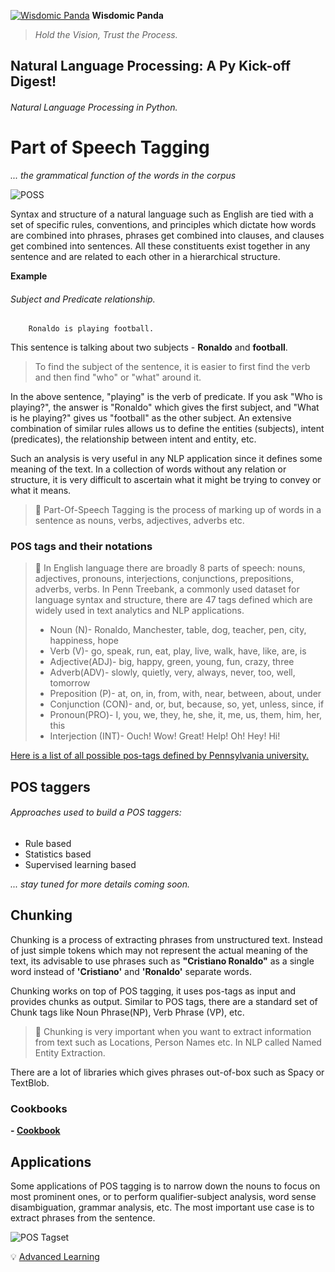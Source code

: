 [![Wisdomic Panda](https://github.com/robagwe/wisdomic-panda/blob/master/imgs/panda.png)](http://www.rohanbagwe.com/)  **Wisdomic Panda**
> *Hold the Vision, Trust the Process.*


## Natural Language Processing: A Py Kick-off Digest! 
###### Natural Language Processing in Python.

# Part of Speech Tagging
*... the grammatical function of the words in the corpus*


![POSS](https://github.com/robagwe/wisdomic-panda/blob/master/imgs/poss.png)


Syntax and structure of a natural language such as English are tied with a set of specific rules, conventions, and principles which dictate how words are combined into phrases, phrases get combined into clauses, and clauses get combined into sentences. All these constituents exist together in any sentence and are related to each other in a hierarchical structure.

**Example** 

###### Subject and Predicate relationship. 

		Ronaldo is playing football.

This sentence is talking about two subjects - **Ronaldo** and **football**. 

> To find the subject of the sentence, it is easier to first find the verb and then find "who" or "what" around it. 

In the above sentence, "playing" is the verb of predicate. If you ask "Who is playing?", the answer is "Ronaldo" which gives the first subject, and "What is he playing?" gives us "football" as the other subject. An extensive combination of similar rules allows us to define the entities (subjects), intent (predicates), the relationship between intent and entity, etc.

Such an analysis is very useful in any NLP application since it defines some meaning of the text. In a collection of words without any relation or structure, it is very difficult to ascertain what it might be trying to convey or what it means.


> :pushpin: Part-Of-Speech Tagging is the process of marking up of words in a sentence as nouns, verbs, adjectives, adverbs etc.


### POS tags and their notations

> :pushpin: In English language there are broadly 8 parts of speech: nouns, adjectives, pronouns, interjections, conjunctions, prepositions, adverbs, verbs. In Penn Treebank, a commonly used dataset for language syntax and structure, there are 47 tags defined which are widely used in text analytics and NLP applications. 
> - Noun (N)- Ronaldo, Manchester, table, dog, teacher, pen, city, happiness, hope
> - Verb (V)- go, speak, run, eat, play, live, walk, have, like, are, is
> - Adjective(ADJ)- big, happy, green, young, fun, crazy, three
> - Adverb(ADV)- slowly, quietly, very, always, never, too, well, tomorrow
> - Preposition (P)- at, on, in, from, with, near, between, about, under
> - Conjunction (CON)- and, or, but, because, so, yet, unless, since, if
> - Pronoun(PRO)- I, you, we, they, he, she, it, me, us, them, him, her, this
> - Interjection (INT)- Ouch! Wow! Great! Help! Oh! Hey! Hi!


[Here is a list of all possible pos-tags defined by Pennsylvania university.](https://github.com/robagwe/wisdomic-panda/blob/master/imgs/PennTaggset.pdf)


## POS taggers

###### Approaches used to build a POS taggers:

- Rule based
- Statistics based
- Supervised learning based

*... stay tuned for more details coming soon.*


## Chunking

Chunking is a process of extracting phrases from unstructured text. Instead of just simple tokens which may not represent the actual meaning of the text, its advisable to use phrases such as **"Cristiano Ronaldo"** as a single word instead of **'Cristiano'** and **'Ronaldo'** separate words.

Chunking works on top of POS tagging, it uses pos-tags as input and provides chunks as output. Similar to POS tags, there are a standard set of Chunk tags like Noun Phrase(NP), Verb Phrase (VP), etc. 

> :pushpin: Chunking is very important when you want to extract information from text such as Locations, Person Names etc. In NLP called Named Entity Extraction.

There are a lot of libraries which gives phrases out-of-box such as Spacy or TextBlob.

### Cookbooks
**- [Cookbook](https://github.com/robagwe/kick-off-NLP-Natural_Language_Processing-Python/blob/master/3_PartOfSpeech_Tagging/pos_cookbook.ipynb)**



## Applications

Some applications of POS tagging is to narrow down the nouns to focus on most prominent ones, or to perform qualifier-subject analysis, word sense disambiguation, grammar analysis, etc. The most important use case is to extract phrases from the sentence.

![POS Tagset](https://github.com/robagwe/wisdomic-panda/blob/master/imgs/POS.png)


:bulb: [Advanced Learning](http://language.worldofcomputing.net/pos-tagging/parts-of-speech-tagging.html)
